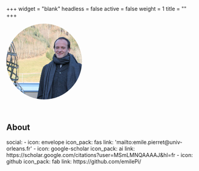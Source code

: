 +++
widget = "blank"
headless = false
active = false
weight = 1
title = ""
+++

<div style="display: flex; align-items: center; gap: 2rem; flex-wrap: wrap;">

  <img src="/img/avatar.jpg" alt="Emile Pierret" style="width: 200px; height: 200px; object-fit: cover; border-radius: 50%;">
  <div style="max-width: 600px;">
    <h2>About </h2>
    <p></p>
    <p></p>
    <p>
social:
- icon: envelope
  icon_pack: fas
  link: 'mailto:emile.pierret@univ-orleans.fr'  
- icon: google-scholar
  icon_pack: ai
  link: https://scholar.google.com/citations?user=MSmLMNQAAAAJ&hl=fr
- icon: github
  icon_pack: fab
  link: https://github.com/emilePi/
    </p>
  </div>

</div>
